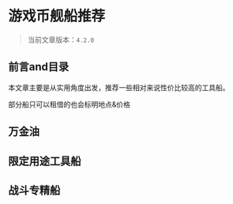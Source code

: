 # 游戏币舰船推荐

> 当前文章版本：`4.2.0`

## 前言and目录

本文章主要是从实用角度出发，推荐一些相对来说性价比较高的工具船。

部分船只可以租借的也会标明地点&价格



## 万金油

## 限定用途工具船

## 战斗专精船